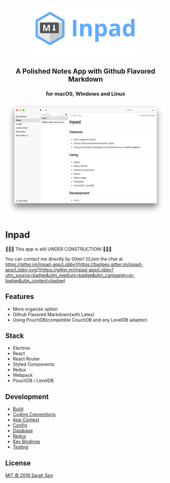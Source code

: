 <h1 align='center'>
  <img alt='Inpad' height='160' src='./resources/logo.png'><br/>
</h1>
<h2 align='center'>A Polished Notes App with Github Flavored Markdown</h2>
<h3 align="center">for macOS, Windows and Linux</h5>

![Screen shot](./resources/screenshot.png)

# Inpad

🚧🚧🚧 This app is still UNDER CONSTRUCTION! 🚧🚧🚧

You can contact me directly by Gitter! [![Join the chat at https://gitter.im/inpad-app/Lobby](https://badges.gitter.im/inpad-app/Lobby.svg)](https://gitter.im/inpad-app/Lobby?utm_source=badge&utm_medium=badge&utm_campaign=pr-badge&utm_content=badge)

## Features

- More organize option
- Github Flavored Markdown(with Latex)
- Using PouchDB(competible CouchDB and  any LevelDB adapter)

## Stack

- Electron
- React
- React Router
- Styled Components
- Redux
- Webpack
- PouchDB / LevelDB

## Development

- [Build](./docs/build.md)
- [Coding Conventions](./docs/coding-conventions.md)
- [App Context](./docs/context.md)
- [Config](./docs/context.md)
- [Database](./docs/database.md)
- [Redux](./docs/redux)
- [Key Bindings](./docs/key-bindings.md)
- [Testing](./docs/testing.md)

## License

[MIT © 2016 Sarah Seo](./LICENSE.md)
